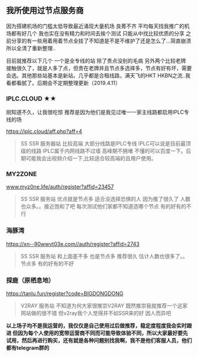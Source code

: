 ## 我所使用过节点服务商 

因为搭建机场的门槛太低导致最近涌现大量机场 良莠不齐 平均每天找我推广的机场都有好几个 
我也实在没有精力和时间去挨个测试 只能从中找比较优质的分享
之前分享的有一些用着用着节点全挂了不知道是不是不维护了还是怎么了...简直崩溃所以全清了重新整理..

目前就推荐以下几个 一个是全专线的站 除了贵点没别的毛病 另外两个比较老牌 接触很久了，就是人多了点，但贵在老牌并且节点多选择多，节点有好有坏，需要会选。其他那些站基本是新站，几乎都是合租线路，满天飞的HKT HKBN之流..我看都看腻了。后期会不定期整理更新（2019.4.11）

### IPLC.CLOUD ★★

刚知道不久，让我很吃惊 推荐是因为他们是我见过唯一一家主线路都启用IPLC专线的场

https://iplc.cloud/aff.php?aff=4

>SS SSR 服务器站 比较高端 大部分线路是IPLC专线 IPLC可以说是目前最顶级的线路 IPLC属于内网线路不过墙 高峰期不拥堵 不懂的可以百度一下。后期可能我会出视频介绍一下,比较适合较高端的且用户使用。

### MY2ZONE  

www.myz0ne.life/auth/register?affid=23457

>SS SSR 服务站 优点就是节点多 适合没选择恐惧的人 因为推了很久了 人数也众多。。接近饱和了吧 每次测试他们家都不知道选哪个节点 有的好有的不行

### 海豚湾 

https://xn--90wwvt03e.com//auth/register?affid=2743

>SS SSR 服务站 和上面差不多 也是节点多 推荐很久 估计人数也很多了。。节点多 有的好有的不好

### 探鹿（原栖息地）  

https://tanlu.fun/register?code=BIGDONGDONG

>V2RAY 服务站 不知道为何大家很推崇V2RAY 既然推崇我就推荐一个这家网站做的很不错 但v2ray我个人觉得并不如SSR来的好 因人而异吧

**以上场子均不是我运营的，我仅仅是自己使用过后做推荐，稳定度程度我会实时跟进 但因为每个人使用的宽带运营商不同而可能导致体验不同，所以大家最好要先试用，然后再进行购买，还有就是各种问题别找我啊，我不是他们客服人员，他们都有telegram群的**

